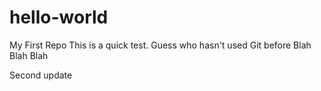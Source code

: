 # hello-world
My First Repo
This is a quick test. Guess who hasn't used Git before
Blah Blah Blah

Second update